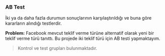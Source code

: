 ### AB Test

İki ya da daha fazla durumun sonuçlarının karşılaştırıldığı ve buna göre kararların alındığı testlerdir.

**Problem:** Facebook mevcut teklif verme türüne alternatif olarak yeni bir teklif verme türü tanıttı. Bu projede iki teklif türü için AB testi yapmaktayım.

> Kontrol ve test grupları bulunmaktadır. 

